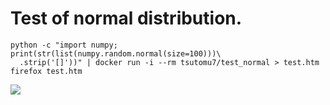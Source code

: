 ﻿Test of normal distribution.
======

```
python -c "import numpy; print(str(list(numpy.random.normal(size=100)))\
  .strip('[]'))" | docker run -i --rm tsutomu7/test_normal > test.htm
firefox test.htm
```

![](https://dl.dropboxusercontent.com/u/35689878/pic/test_normal.png)